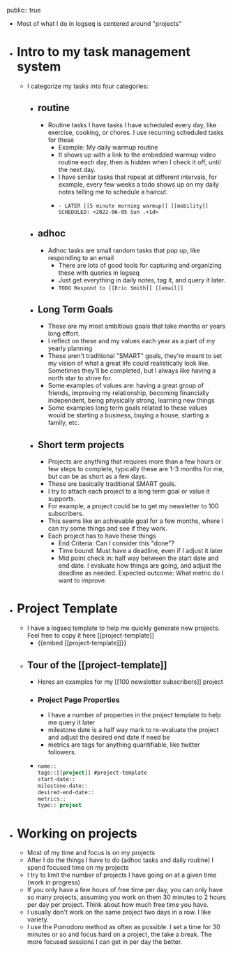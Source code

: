 public:: true

- Most of what I do in logseq is centered around "projects"
- # Intro to my task management system
	- I categorize my tasks into four categories:
		- ## routine
			- Routine tasks I have tasks I have scheduled every day, like exercise, cooking, or chores. I use recurring scheduled tasks for these
				- Example: My daily warmup routine
				- It shows up with a link to the embedded warmup video routine each day, then is hidden when I check it off, until the next day.
				- I have similar tasks that repeat at different intervals, for example, every few weeks a todo shows up on my daily notes telling me to schedule a haircut.
				- ```
				  - LATER [[5 minute morning warmup]] [[mobility]]
				  SCHEDULED: <2022-06-05 Sun .+1d>
				  ```
		- ## adhoc
			- Adhoc tasks are small random tasks that pop up, like responding to an email
				- There are lots of good tools for capturing and organizing these with queries in logseq
				- Just get everything in daily notes, tag it, and query it later.
				- `TODO Respond to [[Eric Smith]] [[email]]`
		- ## Long Term Goals
			- These are my most ambitious goals that take months or years long effort.
			- I reflect on these and my values each year as a part of my yearly planning
			- These aren't traditional "SMART" goals, they're meant to set my vision of what a great life could realistically look like. Sometimes they'll be completed, but I always like having a north star to strive for.
			- Some examples of values are: having a great group of friends, improving my relationship, becoming financially independent, being physically strong, learning new things
			- Some examples long term goals related to these values would be starting a business, buying a house, starting a family, etc.
		- ## Short term projects
			- Projects are anything that requires more than a few hours or few steps to complete, typically these are 1-3 months for me, but can be as short as a few days.
			- These are basically traditional SMART goals.
			- I try to attach each project to a long term goal or value it supports.
			- For example, a project could be to get my newsletter to 100 subscribers.
			- This seems like an achievable goal for a few months, where I can try some things and see if they work.
			- Each project has to have these things
				- End Criteria: Can I consider this "done"?
				- Time bound: Must have a deadline, even if I adjust it later
				- Mid point check in: half way between the start date and end date. I evaluate how things are going, and adjust the deadline as needed.
				  Expected outcome: What metric do I want to improve.
- # Project Template
	- I have a logseq template to help me quickly generate new projects. Feel free to copy it here [[project-template]]
		- {{embed [[project-template]]}}
	- ## Tour of the [[project-template]]
		- Heres an examples for my [[100 newsletter subscribers]] project
		- ### Project Page Properties
			- I have a number of properties in the project template to help me query it later
			- milestone date is a half way mark to re-evaluate the project and adjust the desired end date if need be
			- metrics are tags for anything quantifiable, like twitter followers.
		- ``` clojure
		  name::
		  tags::[[project]] #project-template
		  start-date::
		  milestone-date::
		  desired-end-date::
		  metrics::
		  type:: project
		  ```
- # Working on projects
	- Most of my time and focus is on my projects
	- After I do the things I have to do (adhoc tasks and daily routine) I spend focused time on my projects
	- I try to limit the number of projects I have going on at a given time (work in progress)
	- If you only have a few hours of free time per day, you can only have so many projects, assuming you work on them 30 minutes to 2 hours per day per project. Think about how much free time you have.
	- I usually don't work on the same project two days in a row. I like variety.
	- I use the Pomodoro method as often as possible. I set a time for 30 minutes or so and focus hard on a project, the take a break. The more focused sessions I can get in per day the better.